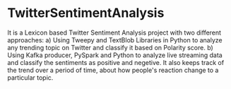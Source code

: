 # TwitterSentimentAnalysis
It is a Lexicon based Twitter Sentiment Analysis project with two different approaches:
a) Using Tweepy and TextBlob Libraries in Python to analyze any trending topic on Twitter and classify it based on Polarity score.
b) Using Kafka producer, PySpark and Python to analyze live streaming data and classify the sentiments as positive and negetive.
It also keeps track of the trend over a period of time, about how people's reaction change to a particular topic.

